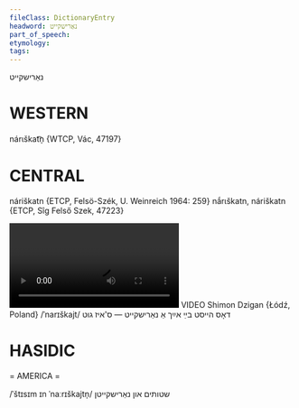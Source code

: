 ```yaml
---
fileClass: DictionaryEntry
headword: נאַרישקייט
part_of_speech: 
etymology: 
tags: 
---
```

נאַרישקייט

WESTERN
========

nárɩškat͡n̩ {WTCP, Vác, 47197}

CENTRAL
========

náriškatn {ETCP, Felsö-Szék, U. Weinreich 1964: 259}
nắrɩškatn, náriškatn {ETCP, Sîg Felső Szek, 47223}

![](https://ia801508.us.archive.org/24/items/FilmLexicon/Dzigan-DosHeystBaAykhANarishkayt-SizGut.mp4)
VIDEO Shimon Dzigan {Łódź, Poland}
/ˈnarɪškajt/
דאָס הייסט בײַ אײַך אַ נאַרישקייט — ס'איז גוט

HASIDIC
=======
= AMERICA = 

/ˈštɪsɪm ɪn ˈnaːrɪškajtn̩/ שטותים און נאַרישקייטן